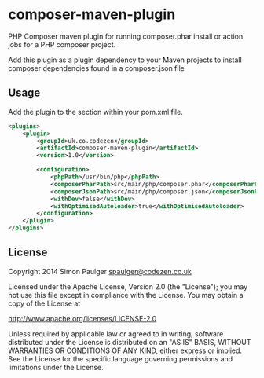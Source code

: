
# composer-maven-plugin

PHP Composer maven plugin for running composer.phar install or action jobs for a PHP composer project.

Add this plugin as a plugin dependency to your Maven projects to install composer
dependencies found in a composer.json file

## Usage

Add the plugin to the <plugins> section within your pom.xml file.

```xml
<plugins>
    <plugin>
        <groupId>uk.co.codezen</groupId>
        <artifactId>composer-maven-plugin</artifactId>
        <version>1.0</version>

        <configuration>
            <phpPath>/usr/bin/php</phpPath>
            <composerPharPath>src/main/php/composer.phar</composerPharPath>
            <composerJsonPath>src/main/php/composer.json</composerJsonPath>
            <withDev>false</withDev>
            <withOptimisedAutoloader>true</withOptimisedAutoloader>
        </configuration>
    </plugin>
</plugins>
```

## License

Copyright 2014 Simon Paulger <spaulger@codezen.co.uk>

Licensed under the Apache License, Version 2.0 (the "License");
you may not use this file except in compliance with the License.
You may obtain a copy of the License at

http://www.apache.org/licenses/LICENSE-2.0

Unless required by applicable law or agreed to in writing, software
distributed under the License is distributed on an "AS IS" BASIS,
WITHOUT WARRANTIES OR CONDITIONS OF ANY KIND, either express or implied.
See the License for the specific language governing permissions and
limitations under the License.
